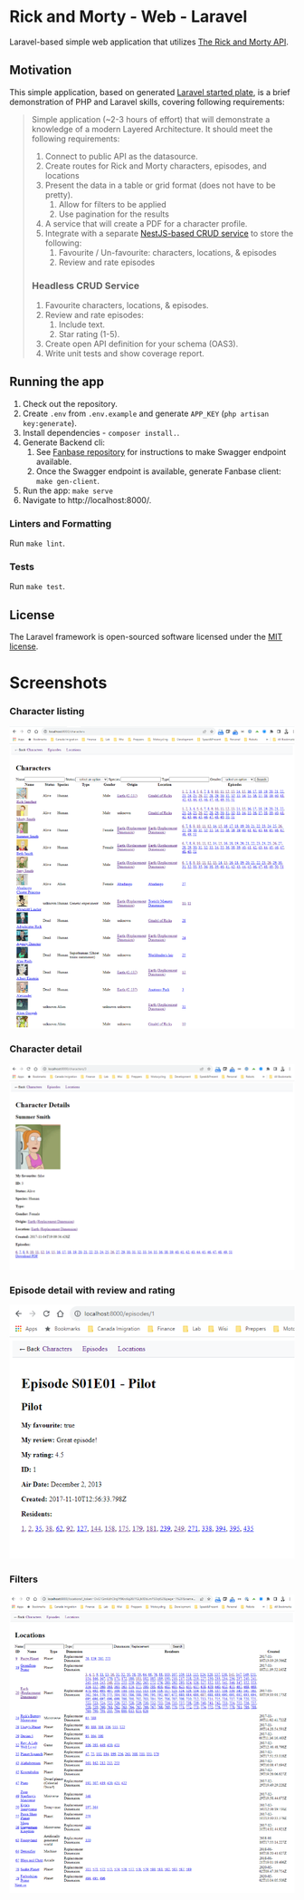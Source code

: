 # Rick and Morty - Web - Laravel

Laravel-based simple web application that utilizes [The Rick and Morty API](https://rickandmortyapi.com).

## Motivation

This simple application, based on generated [Laravel started plate](https://laravel.com/docs/10.x#creating-a-laravel-project),
is a brief demonstration of PHP and Laravel skills, covering following requirements:

> Simple application (~2-3 hours of effort) that will demonstrate a knowledge of a modern Layered Architecture. It
> should meet the following requirements:
>
> 1. Connect to public API as the datasource.
> 2. Create routes for Rick and Morty characters, episodes, and locations
> 3. Present the data in a table or grid format (does not have to be pretty).
>    1. Allow for filters to be applied
>    2. Use pagination for the results
> 4. A service that will create a PDF for a character profile.
> 5. Integrate with a separate [NestJS-based CRUD service](https://github.com/davidlukac/rick-n-morty-fanbase-nestjs) to
>    store the following:
>    1. Favourite / Un-favourite: characters, locations, & episodes
>    2. Review and rate episodes
>
> ### Headless CRUD Service
>
> 1. Favourite characters, locations, & episodes.
> 2. Review and rate episodes:
>    1. Include text.
>    2. Star rating (1-5).
> 3. Create open API definition for your schema (OAS3).
> 4. Write unit tests and show coverage report.

## Running the app

1. Check out the repository.
2. Create `.env` from `.env.example` and generate `APP_KEY` (`php artisan key:generate`).
3. Install dependencies - `composer install.`.
4. Generate Backend cli:
   1. See [Fanbase repository](https://github.com/davidlukac/rick-n-morty-fanbase-nestjs) for instructions to make Swagger endpoint available.
   2. Once the Swagger endpoint is available, generate Fanbase client: `make gen-client`.
5. Run the app: `make serve`
6. Navigate to http://localhost:8000/.

### Linters and Formatting

Run `make lint`.

### Tests

Run `make test`.

## License

The Laravel framework is open-sourced software licensed under the [MIT license](https://opensource.org/licenses/MIT).

# Screenshots

### Character listing
![Character listing](documentation/character_listing.png)

### Character detail
![Character detail](documentation/character_detail.png)

### Episode detail with review and rating
![Episode detail](documentation/episode_detail.png)

### Filters
![Filters](documentation/filters.png)
